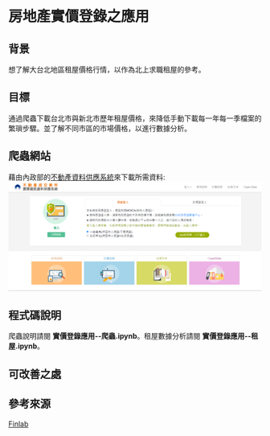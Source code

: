 # 房地產實價登錄之應用
## 背景
想了解大台北地區租屋價格行情，以作為北上求職租屋的參考。
## 目標
通過爬蟲下載台北市與新北市歷年租屋價格，來降低手動下載每一年每一季檔案的繁瑣步驟。並了解不同市區的市場價格，以進行數據分析。
## 爬蟲網站
藉由內政部的[不動產資料供應系統](https://plvr.land.moi.gov.tw/Login_input?authfailed=true#)來下載所需資料:
![不動產資料供應系統](不動產資料供應系統.png)
## 程式碼說明
爬蟲說明請閱 **實價登錄應用--爬蟲.ipynb**。租屋數據分析請閱 **實價登錄應用--租屋.ipynb**。
## 可改善之處
## 參考來源
[Finlab](https://www.finlab.tw/)
